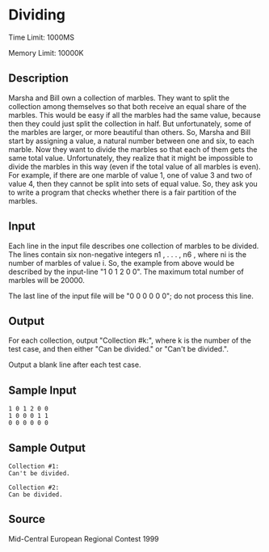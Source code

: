 # Dividing

Time Limit: 1000MS

Memory Limit: 10000K


## Description

Marsha and Bill own a collection of marbles. They want to split the collection among themselves so that both receive an equal share of the marbles. This would be easy if all the marbles had the same value, because then they could just split the collection in half. But unfortunately, some of the marbles are larger, or more beautiful than others. So, Marsha and Bill start by assigning a value, a natural number between one and six, to each marble. Now they want to divide the marbles so that each of them gets the same total value. Unfortunately, they realize that it might be impossible to divide the marbles in this way (even if the total value of all marbles is even). For example, if there are one marble of value 1, one of value 3 and two of value 4, then they cannot be split into sets of equal value. So, they ask you to write a program that checks whether there is a fair partition of the marbles.


## Input

Each line in the input file describes one collection of marbles to be divided. The lines contain six non-negative integers n1 , . . . , n6 , where ni is the number of marbles of value i. So, the example from above would be described by the input-line "1 0 1 2 0 0". The maximum total number of marbles will be 20000. 

The last line of the input file will be "0 0 0 0 0 0"; do not process this line.


## Output

For each collection, output "Collection #k:", where k is the number of the test case, and then either "Can be divided." or "Can't be divided.". 

Output a blank line after each test case.


## Sample Input

```
1 0 1 2 0 0 
1 0 0 0 1 1 
0 0 0 0 0 0 
```


## Sample Output

```
Collection #1:
Can't be divided.

Collection #2:
Can be divided.
```


## Source

Mid-Central European Regional Contest 1999
